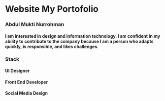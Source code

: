 # Website My Portofolio

### Abdul Mukti Nurrohman
#### I am interested in design and information technology. I am confident in my ability to contribute to the company because I am a person who adapts quickly, is responsible, and likes challenges.

### Stack
#### UI Designer
#### Front End Developer
#### Social Media Design

